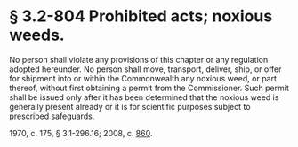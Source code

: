 # § 3.2-804 Prohibited acts; noxious weeds.

<p>No person shall violate any provisions of this chapter or any regulation adopted hereunder. No person shall move, transport, deliver, ship, or offer for shipment into or within the Commonwealth any noxious weed, or part thereof, without first obtaining a permit from the Commissioner. Such permit shall be issued only after it has been determined that the noxious weed is generally present already or it is for scientific purposes subject to prescribed safeguards.</p><p>1970, c. 175, § 3.1-296.16; 2008, c. <a href='http://lis.virginia.gov/cgi-bin/legp604.exe?081+ful+CHAP0860'>860</a>.</p>